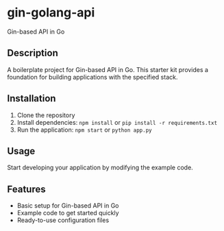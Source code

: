 # gin-golang-api

Gin-based API in Go

## Description

A boilerplate project for Gin-based API in Go. This starter kit provides a foundation for building applications with the specified stack.

## Installation

1. Clone the repository
2. Install dependencies: `npm install` or `pip install -r requirements.txt`
3. Run the application: `npm start` or `python app.py`

## Usage

Start developing your application by modifying the example code.

## Features

- Basic setup for Gin-based API in Go
- Example code to get started quickly
- Ready-to-use configuration files
